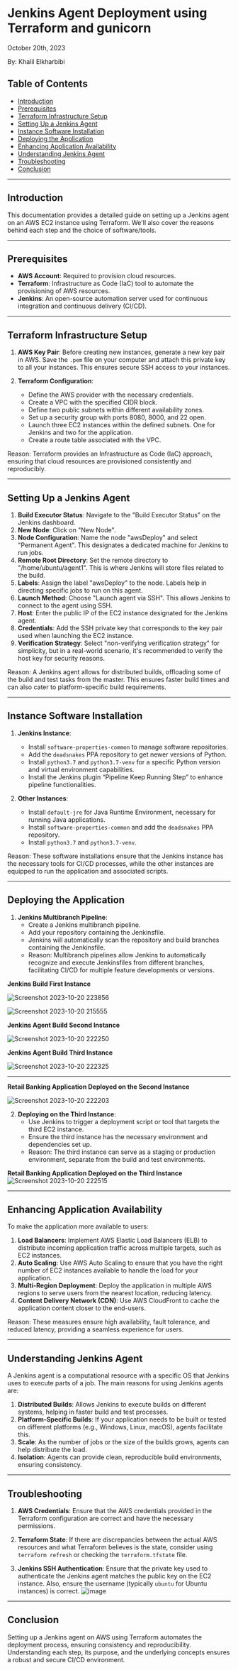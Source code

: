 # Jenkins Agent Deployment using Terraform and gunicorn

October 20th, 2023

By: Khalil Elkharbibi

## Table of Contents

- [Introduction](#introduction)
- [Prerequisites](#prerequisites)
- [Terraform Infrastructure Setup](#terraform-infrastructure-setup)
- [Setting Up a Jenkins Agent](#setting-up-a-jenkins-agent)
- [Instance Software Installation](#instance-software-installation)
- [Deploying the Application](#deploying-the-application)
- [Enhancing Application Availability](#enhancing-application-availability)
- [Understanding Jenkins Agent](#understanding-jenkins-agent)
- [Troubleshooting](#troubleshooting)
- [Conclusion](#conclusion)

---

## Introduction

This documentation provides a detailed guide on setting up a Jenkins agent on an AWS EC2 instance using Terraform. We'll also cover the reasons behind each step and the choice of software/tools.

---

## Prerequisites

- **AWS Account**: Required to provision cloud resources.
- **Terraform**: Infrastructure as Code (IaC) tool to automate the provisioning of AWS resources.
- **Jenkins**: An open-source automation server used for continuous integration and continuous delivery (CI/CD).

---

## Terraform Infrastructure Setup

1. **AWS Key Pair**: Before creating new instances, generate a new key pair in AWS. Save the `.pem` file on your computer and attach this private key to all your instances. This ensures secure SSH access to your instances.
   
2. **Terraform Configuration**:
   - Define the AWS provider with the necessary credentials.
   - Create a VPC with the specified CIDR block.
   - Define two public subnets within different availability zones.
   - Set up a security group with ports 8080, 8000, and 22 open.
   - Launch three EC2 instances within the defined subnets. One for Jenkins and two for the application.
   - Create a route table associated with the VPC.

Reason: Terraform provides an Infrastructure as Code (IaC) approach, ensuring that cloud resources are provisioned consistently and reproducibly.

---

## Setting Up a Jenkins Agent

1. **Build Executor Status**: Navigate to the "Build Executor Status" on the Jenkins dashboard.
2. **New Node**: Click on "New Node".
3. **Node Configuration**: Name the node "awsDeploy" and select "Permanent Agent". This designates a dedicated machine for Jenkins to run jobs.
4. **Remote Root Directory**: Set the remote directory to "/home/ubuntu/agent1". This is where Jenkins will store files related to the build.
5. **Labels**: Assign the label "awsDeploy" to the node. Labels help in directing specific jobs to run on this agent.
6. **Launch Method**: Choose "Launch agent via SSH". This allows Jenkins to connect to the agent using SSH.
7. **Host**: Enter the public IP of the EC2 instance designated for the Jenkins agent.
8. **Credentials**: Add the SSH private key that corresponds to the key pair used when launching the EC2 instance.
9. **Verification Strategy**: Select "non-verifying verification strategy" for simplicity, but in a real-world scenario, it's recommended to verify the host key for security reasons.

Reason: A Jenkins agent allows for distributed builds, offloading some of the build and test tasks from the master. This ensures faster build times and can also cater to platform-specific build requirements.

---

## Instance Software Installation

1. **Jenkins Instance**:
   - Install `software-properties-common` to manage software repositories.
   - Add the `deadsnakes` PPA repository to get newer versions of Python.
   - Install `python3.7` and `python3.7-venv` for a specific Python version and virtual environment capabilities.
   - Install the Jenkins plugin “Pipeline Keep Running Step” to enhance pipeline functionalities.

2. **Other Instances**:
   - Install `default-jre` for Java Runtime Environment, necessary for running Java applications.
   - Install `software-properties-common` and add the `deadsnakes` PPA repository.
   - Install `python3.7` and `python3.7-venv`.

Reason: These software installations ensure that the Jenkins instance has the necessary tools for CI/CD processes, while the other instances are equipped to run the application and associated scripts.

---

## Deploying the Application

1. **Jenkins Multibranch Pipeline**:
   - Create a Jenkins multibranch pipeline.
   - Add your repository containing the Jenkinsfile.
   - Jenkins will automatically scan the repository and build branches containing the Jenkinsfile.
   - Reason: Multibranch pipelines allow Jenkins to automatically recognize and execute Jenkinsfiles from different branches, facilitating CI/CD for multiple feature developments or versions.

**Jenkins Build First Instance**

![Screenshot 2023-10-20 223856](https://github.com/atlas-lion91/Deployment_5.1/assets/140761974/5d4bbb13-8f86-4b5a-b296-7815be68ee0b)


![Screenshot 2023-10-20 215555](https://github.com/atlas-lion91/Deployment_5.1/assets/140761974/df7c4129-3597-4ad4-bbc9-30bdb9a21b1b)


**Jenkins Agent Build Second Instance**

![Screenshot 2023-10-20 222250](https://github.com/atlas-lion91/Deployment_5.1/assets/140761974/c397dbd4-ca12-4ba4-9ba6-75b93f20f69a)


**Jenkins Agent Build Third Instance**

![Screenshot 2023-10-20 222325](https://github.com/atlas-lion91/Deployment_5.1/assets/140761974/d57bb89f-3d9e-4a3a-a262-5e26a1ee36f8)

---


**Retail Banking Application Deployed on the Second Instance**

![Screenshot 2023-10-20 222203](https://github.com/atlas-lion91/Deployment_5.1/assets/140761974/c135acde-1c1d-4c38-af96-15bd04ecc54a)

2. **Deploying on the Third Instance**:
   - Use Jenkins to trigger a deployment script or tool that targets the third EC2 instance.
   - Ensure the third instance has the necessary environment and dependencies set up.
   - Reason: The third instance can serve as a staging or production environment, separate from the build and test environments.

**Retail Banking Application Deployed on the Third Instance**
![Screenshot 2023-10-20 222515](https://github.com/atlas-lion91/Deployment_5.1/assets/140761974/f8190dec-3e16-473e-a2e8-1b0dbe810bf5)

---

## Enhancing Application Availability

To make the application more available to users:

1. **Load Balancers**: Implement AWS Elastic Load Balancers (ELB) to distribute incoming application traffic across multiple targets, such as EC2 instances.
2. **Auto Scaling**: Use AWS Auto Scaling to ensure that you have the right number of EC2 instances available to handle the load for your application.
3. **Multi-Region Deployment**: Deploy the application in multiple AWS regions to serve users from the nearest location, reducing latency.
4. **Content Delivery Network (CDN)**: Use AWS CloudFront to cache the application content closer to the end-users.

Reason: These measures ensure high availability, fault tolerance, and reduced latency, providing a seamless experience for users.

---

## Understanding Jenkins Agent

A Jenkins agent is a computational resource with a specific OS that Jenkins uses to execute parts of a job. The main reasons for using Jenkins agents are:

1. **Distributed Builds**: Allows Jenkins to execute builds on different systems, helping in faster build and test processes.
2. **Platform-Specific Builds**: If your application needs to be built or tested on different platforms (e.g., Windows, Linux, macOS), agents facilitate this.
3. **Scale**: As the number of jobs or the size of the builds grows, agents can help distribute the load.
4. **Isolation**: Agents can provide clean, reproducible build environments, ensuring consistency.

---

## Troubleshooting

1. **AWS Credentials**: Ensure that the AWS credentials provided in the Terraform configuration are correct and have the necessary permissions.

  
2. **Terraform State**: If there are discrepancies between the actual AWS resources and what Terraform believes is the state, consider using `terraform refresh` or checking the `terraform.tfstate` file.
3. **Jenkins SSH Authentication**: Ensure that the private key used to authenticate the Jenkins agent matches the public key on the EC2 instance. Also, ensure the username (typically `ubuntu` for Ubuntu instances) is correct.
![image](https://github.com/atlas-lion91/Deployment_5.1/assets/140761974/8a2a87b1-da7e-40d9-be9b-e6617f8eb93a)

---

## Conclusion

Setting up a Jenkins agent on AWS using Terraform automates the deployment process, ensuring consistency and reproducibility. Understanding each step, its purpose, and the underlying concepts ensures a robust and secure CI/CD environment.


